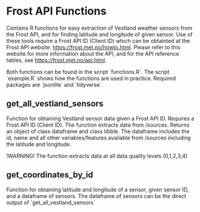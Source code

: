 # Frost API Functions
Contains R functions for easy extraction of Vestland weather sensors from the Frost API, and for finding latitude and longitude of given sensor.
Use of these tools require a Frost API ID (Client ID) which can be obtainted at the Frost API website: https://frost.met.no/howto.html.
Please refer to this website for more information about the API, and for the API reference tables, see https://frost.met.no/api.html.

Both functions can be found in the script ´functions.R´. 
The script ´example.R´ shows how the functions are used in practice.
Required packages are ´jsonlite´ and ´tidyverse´.

## get_all_vestland_sensors

Function for obtaining Vestland sensor data given a Frost API ID. Requires a Frost API ID (Client ID). 
The function extracts data from /sources. Returns an object of class dataframe and class tibble. 
The dataframe includes the id, name and all other variables/features available 
from /sources including the latitude and longitude.

!WARNING! The function extracts data at all data quality levels (0,1,2,3,4)

## get_coordinates_by_id
Function for obtaining latitude and longitude of a sensor, given sensor ID, and a dataframe of sensors. 
The dataframe of sensors can be the direct output of ´get_all_vestland_sensors´